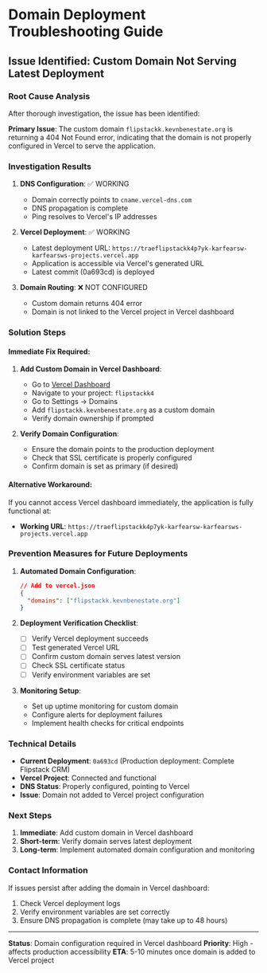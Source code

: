 # Domain Deployment Troubleshooting Guide

## Issue Identified: Custom Domain Not Serving Latest Deployment

### Root Cause Analysis

After thorough investigation, the issue has been identified:

**Primary Issue**: The custom domain `flipstackk.kevnbenestate.org` is returning a 404 Not Found error, indicating that the domain is not properly configured in Vercel to serve the application.

### Investigation Results

1. **DNS Configuration**: ✅ WORKING
   - Domain correctly points to `cname.vercel-dns.com`
   - DNS propagation is complete
   - Ping resolves to Vercel's IP addresses

2. **Vercel Deployment**: ✅ WORKING
   - Latest deployment URL: `https://traeflipstackk4p7yk-karfearsw-karfearsws-projects.vercel.app`
   - Application is accessible via Vercel's generated URL
   - Latest commit (0a693cd) is deployed

3. **Domain Routing**: ❌ NOT CONFIGURED
   - Custom domain returns 404 error
   - Domain is not linked to the Vercel project in Vercel dashboard

### Solution Steps

#### Immediate Fix Required:

1. **Add Custom Domain in Vercel Dashboard**:
   - Go to [Vercel Dashboard](https://vercel.com/dashboard)
   - Navigate to your project: `flipstackk4`
   - Go to Settings → Domains
   - Add `flipstackk.kevnbenestate.org` as a custom domain
   - Verify domain ownership if prompted

2. **Verify Domain Configuration**:
   - Ensure the domain points to the production deployment
   - Check that SSL certificate is properly configured
   - Confirm domain is set as primary (if desired)

#### Alternative Workaround:

If you cannot access Vercel dashboard immediately, the application is fully functional at:
- **Working URL**: `https://traeflipstackk4p7yk-karfearsw-karfearsws-projects.vercel.app`

### Prevention Measures for Future Deployments

1. **Automated Domain Configuration**:
   ```json
   // Add to vercel.json
   {
     "domains": ["flipstackk.kevnbenestate.org"]
   }
   ```

2. **Deployment Verification Checklist**:
   - [ ] Verify Vercel deployment succeeds
   - [ ] Test generated Vercel URL
   - [ ] Confirm custom domain serves latest version
   - [ ] Check SSL certificate status
   - [ ] Verify environment variables are set

3. **Monitoring Setup**:
   - Set up uptime monitoring for custom domain
   - Configure alerts for deployment failures
   - Implement health checks for critical endpoints

### Technical Details

- **Current Deployment**: `0a693cd` (Production deployment: Complete Flipstack CRM)
- **Vercel Project**: Connected and functional
- **DNS Status**: Properly configured, pointing to Vercel
- **Issue**: Domain not added to Vercel project configuration

### Next Steps

1. **Immediate**: Add custom domain in Vercel dashboard
2. **Short-term**: Verify domain serves latest deployment
3. **Long-term**: Implement automated domain configuration and monitoring

### Contact Information

If issues persist after adding the domain in Vercel dashboard:
1. Check Vercel deployment logs
2. Verify environment variables are set correctly
3. Ensure DNS propagation is complete (may take up to 48 hours)

---

**Status**: Domain configuration required in Vercel dashboard
**Priority**: High - affects production accessibility
**ETA**: 5-10 minutes once domain is added to Vercel project